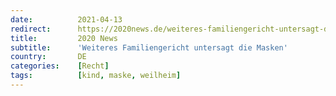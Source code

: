 ```yaml
---
date:          2021-04-13
redirect:      https://2020news.de/weiteres-familiengericht-untersagt-die-masken/
title:         2020 News
subtitle:      'Weiteres Familiengericht untersagt die Masken'
country:       DE
categories:    [Recht]
tags:          [kind, maske, weilheim]
---
```

